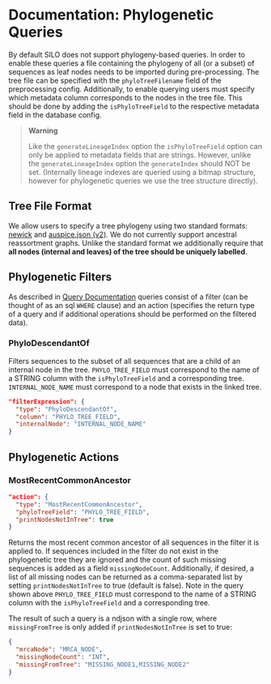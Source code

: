# Documentation: Phylogenetic Queries

By default SILO does not support phylogeny-based queries. In order to enable these queries a file containing the phylogeny of all (or a subset) of sequences as leaf nodes needs to be imported during pre-processing. The tree file can be specified with the `phyloTreeFilename` field of the preprocessing config. Additionally, to enable querying users must specify which metadata column corresponds to the nodes in the tree file. This should be done by adding the `isPhyloTreeField` to the respective metadata field in the database config.

> **Warning**
>
> Like the `generateLineageIndex` option the `isPhyloTreeField` option can only be applied to metadata fields that are strings. However, unlike the `generateLineageIndex` option the `generateIndex` should NOT be set. (Internally lineage indexes are queried using a bitmap structure, however for phylogenetic queries we use the tree structure directly).

## Tree File Format

We allow users to specify a tree phylogeny using two standard formats: [newick](https://en.wikipedia.org/wiki/Newick_format) and [auspice.json (v2)](https://docs.nextstrain.org/projects/auspice/en/stable/releases/v2.html#new-dataset-json-format). We do not currently support ancestral reassortment graphs. Unlike the standard format we additionally require that **all nodes (internal and leaves) of the tree should be uniquely labelled**.

## Phylogenetic Filters

As described in [Query Documentation](query_documentation.md) queries consist of a filter (can be thought of as an sql `WHERE` clause) and an action (specifies the return type of a query and if additional operations should be performed on the filtered data).

### PhyloDescendantOf

Filters sequences to the subset of all sequences that are a child of an internal node in the tree. `PHYLO_TREE_FIELD` must correspond to the name of a STRING column with the `isPhyloTreeField` and a corresponding tree. `INTERNAL_NODE_NAME` must correspond to a node that exists in the linked tree.

```json
"filterExpression": {
  "type": "PhyloDescendantOf",
  "column": "PHYLO_TREE_FIELD",
  "internalNode": "INTERNAL_NODE_NAME"
}
```

## Phylogenetic Actions

### MostRecentCommonAncestor

```json
"action": {
  "type": "MostRecentCommonAncestor",
  "phyloTreeField": "PHYLO_TREE_FIELD",
  "printNodesNotInTree": true
}
```

Returns the most recent common ancestor of all sequences in the filter it is applied to. If sequences included in the filter do not exist in the phylogenetic tree they are ignored and the count of such missing sequences is added as a field `missingNodeCount`. Additionally, if desired, a list of all missing nodes can be returned as a comma-separated list by setting `printNodesNotInTree` to true (default is false). Note in the query shown above `PHYLO_TREE_FIELD` must correspond to the name of a STRING column with the `isPhyloTreeField` and a corresponding tree.

The result of such a query is a ndjson with a single row, where `missingFromTree` is only added if `printNodesNotInTree` is set to true:

```json
{
  "mrcaNode": "MRCA_NODE",
  "missingNodeCount": "INT",
  "missingFromTree": "MISSING_NODE1,MISSING_NODE2"
}
```
